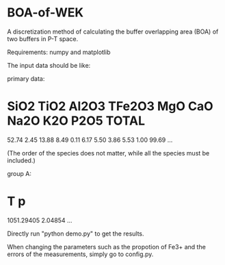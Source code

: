 # BOA-of-WEK
A discretization method of calculating the buffer overlapping area (BOA) of two buffers in P-T space.

Requirements:
numpy and matplotlib


The input data should be like:

primary data:
# SiO2 TiO2 Al2O3 TFe2O3 MgO CaO Na2O K2O P2O5 TOTAL
52.74 	2.45 	13.88 	8.49 	0.11 	6.17 	5.50 	3.86 	5.53 	1.00 	99.69 
...

(The order of the species does not matter, while all the species must be included.)

group A:
# T p
1051.29405	2.04854
...

Directly run "python demo.py" to get the results.

When changing the parameters such as the propotion of Fe3+ and the errors of the measurements, simply go to config.py.
